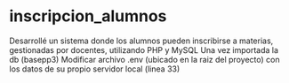 # inscripcion_alumnos
Desarrollé un sistema donde los alumnos pueden inscribirse a materias, gestionadas por docentes, utilizando PHP y MySQL
Una vez importada la db (basepp3)
Modificar archivo .env (ubicado en la raiz del proyecto) con los datos de su propio servidor local (linea 33)
